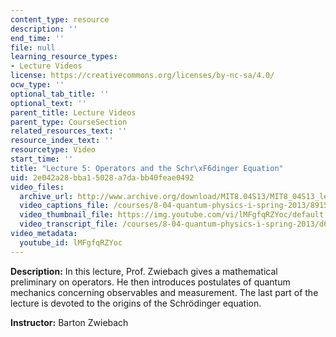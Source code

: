 ```yaml
---
content_type: resource
description: ''
end_time: ''
file: null
learning_resource_types:
- Lecture Videos
license: https://creativecommons.org/licenses/by-nc-sa/4.0/
ocw_type: ''
optional_tab_title: ''
optional_text: ''
parent_title: Lecture Videos
parent_type: CourseSection
related_resources_text: ''
resource_index_text: ''
resourcetype: Video
start_time: ''
title: "Lecture 5: Operators and the Schr\xF6dinger Equation"
uid: 2e042a28-bba1-5028-a7da-bb40feae0492
video_files:
  archive_url: http://www.archive.org/download/MIT8.04S13/MIT8_04S13_lec05_300k.mp4
  video_captions_file: /courses/8-04-quantum-physics-i-spring-2013/8915987c0cee52548a8d584e655489e6_lMFgfqRZYoc.vtt
  video_thumbnail_file: https://img.youtube.com/vi/lMFgfqRZYoc/default.jpg
  video_transcript_file: /courses/8-04-quantum-physics-i-spring-2013/d6278e9296bbed1e101805e084ccd7c0_lMFgfqRZYoc.pdf
video_metadata:
  youtube_id: lMFgfqRZYoc
---
```


**Description:** In this lecture, Prof. Zwiebach gives a mathematical preliminary on operators. He then introduces postulates of quantum mechanics concerning observables and measurement. The last part of the lecture is devoted to the origins of the Schrödinger equation.

**Instructor:** Barton Zwiebach

